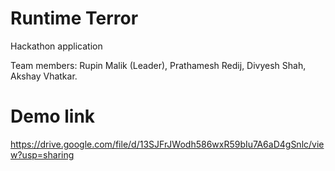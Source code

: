 # Runtime Terror
Hackathon application

Team members:
Rupin Malik (Leader),
Prathamesh Redij,
Divyesh Shah,
Akshay Vhatkar.

# Demo link

https://drive.google.com/file/d/13SJFrJWodh586wxR59bIu7A6aD4gSnlc/view?usp=sharing
